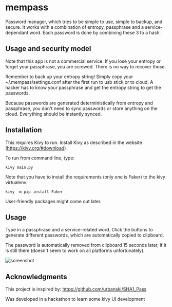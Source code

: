 # mempass

Password manager, which tries to be simple to use, simple to backup, and secure. It works with a combination of entropy, passphrase and a service-dependant word. Each password is done by combining these 3 to a hash.

## Usage and security model

Note that this app is not a commercial service. If you lose your entropy or forget your passphrase, you are screwed. There is no way to recover those.

Remember to back up your entropy string! Simply copy your ~/.mempass/settings.conf after the first run to usb stick or to cloud. A hacker has to know your passphrase and get the entropy string to get the passwords.

Because passwords are generated deterministically from entropy and passphrase, you don't need to sync passwords or store anything on the cloud. Everything should be instantly synced.

## Installation

This requires Kivy to run. Install Kivy as described in the website (https://kivy.org/#download)

To run from command line, type:

    kivy main.py

Note that you have to install the requirements (only one is Faker) to the kivy virtualenv:

    kivy -m pip install Faker

User-friendly packages might come out later.

## Usage

Type in a passphrase and a service-related word. Click the buttons to generate different passwords, which are automatically copied to clipboard.

The password is automatically removed from clipboard 15 seconds later, if it is still there (doesn't seem to work on all platforms unfortunately).

![screenshot](https://raw.githubusercontent.com/kangasbros/mempass/master/mempass_screenshot.png "Press the various buttons to generate deterministic content.")

## Acknowledgments

This project is inspired by: https://github.com/urbanski/SHA1_Pass

Was developed in a hackathon to learn some kivy UI development
